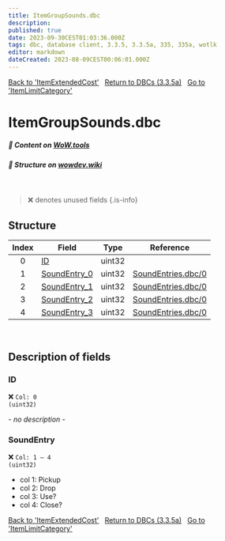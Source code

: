 ```yaml
---
title: ItemGroupSounds.dbc
description:
published: true
date: 2023-09-30CEST01:03:36.000Z
tags: dbc, database client, 3.3.5, 3.3.5a, 335, 335a, wotlk
editor: markdown
dateCreated: 2023-08-09CEST00:06:01.000Z
---
```

<a href="https://trinitycore.info/files/DBC/335/itemextendedcost" class="mt-5 v-btn v-btn--depressed v-btn--flat v-btn--outlined theme--light v-size--default darkblue--text text--lighten-3"><span class="v-btn__content"><i aria-hidden="true" class="v-icon notranslate v-icon--left mdi mdi-arrow-left theme--light"></i><span>Back to 'ItemExtendedCost'</span></span></a>&nbsp;&nbsp;&nbsp;<a href="https://trinitycore.info/files/DBC/335/home" class="mt-5 v-btn v-btn--depressed v-btn--flat v-btn--outlined theme--light v-size--default darkblue--text text--lighten-3"><span class="v-btn__content"><i aria-hidden="true" class="v-icon notranslate v-icon--left mdi mdi-home-outline theme--light"></i><span>Return to DBCs (3.3.5a)</span></span></a>&nbsp;&nbsp;&nbsp;<a href="https://trinitycore.info/files/DBC/335/itemlimitcategory" class="mt-5 v-btn v-btn--depressed v-btn--flat v-btn--outlined theme--light v-size--default darkblue--text text--lighten-3"><span class="v-btn__content"><span>Go to 'ItemLimitCategory'</span><i aria-hidden="true" class="v-icon notranslate v-icon--right mdi mdi-arrow-right theme--light"></i></span></a>

# ItemGroupSounds.dbc
##### :open_book: Content on [WoW.tools](https://wow.tools/dbc/?dbc=itemgroupsounds&build=3.3.5.12340)
##### :pencil: Structure on [wowdev.wiki](https://wowdev.wiki/DB/ItemGroupSounds)
&nbsp;

> :x: denotes unused fields
{.is-info}


## Structure

| Index | Field | Type | Reference |
| :---: | --- | :---: | --- |
| 0 | [ID](#id) | uint32 |  |
| 1 | [SoundEntry_0](#soundentry) | uint32 | [SoundEntries.dbc/0](/files/DBC/335/soundentries#id) |
| 2 | [SoundEntry_1](#soundentry) | uint32 | [SoundEntries.dbc/0](/files/DBC/335/soundentries#id) |
| 3 | [SoundEntry_2](#soundentry) | uint32 | [SoundEntries.dbc/0](/files/DBC/335/soundentries#id) |
| 4 | [SoundEntry_3](#soundentry) | uint32 | [SoundEntries.dbc/0](/files/DBC/335/soundentries#id) |
&nbsp;
## Description of fields

### ID
:x: <code>Col: 0 (uint32)</code>

*- no description -*
&nbsp;

### SoundEntry
:x: <code>Col: 1 &ndash; 4 (uint32)</code>

* col 1: Pickup
* col 2: Drop
* col 3: Use?
* col 4: Close?
&nbsp;

<a href="https://trinitycore.info/files/DBC/335/itemextendedcost" class="mt-5 v-btn v-btn--depressed v-btn--flat v-btn--outlined theme--light v-size--default darkblue--text text--lighten-3"><span class="v-btn__content"><i aria-hidden="true" class="v-icon notranslate v-icon--left mdi mdi-arrow-left theme--light"></i><span>Back to 'ItemExtendedCost'</span></span></a>&nbsp;&nbsp;&nbsp;<a href="https://trinitycore.info/files/DBC/335/home" class="mt-5 v-btn v-btn--depressed v-btn--flat v-btn--outlined theme--light v-size--default darkblue--text text--lighten-3"><span class="v-btn__content"><i aria-hidden="true" class="v-icon notranslate v-icon--left mdi mdi-home-outline theme--light"></i><span>Return to DBCs (3.3.5a)</span></span></a>&nbsp;&nbsp;&nbsp;<a href="https://trinitycore.info/files/DBC/335/itemlimitcategory" class="mt-5 v-btn v-btn--depressed v-btn--flat v-btn--outlined theme--light v-size--default darkblue--text text--lighten-3"><span class="v-btn__content"><span>Go to 'ItemLimitCategory'</span><i aria-hidden="true" class="v-icon notranslate v-icon--right mdi mdi-arrow-right theme--light"></i></span></a>
